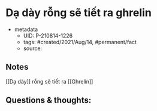 # Dạ dày rỗng sẽ tiết ra ghrelin

- metadata
	- UID: P-210814-1226
	- tags: #created/2021/Aug/14, #permanent/fact 
	- source: 

## Notes
[[Dạ dày]] rỗng sẽ tiết ra [[Ghrelin]]

## Questions & thoughts:
